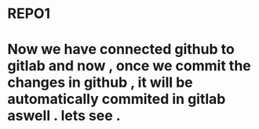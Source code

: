 # REPO1

# Now we have connected github to gitlab and now , once we commit the changes in github , it will be automatically commited in gitlab aswell . lets see . 
